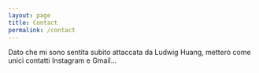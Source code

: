 ```yaml
---
layout: page
title: Contact
permalink: /contact
---
```


Dato che mi sono sentita subito attaccata da Ludwig Huang, metterò come unici contatti Instagram e Gmail...
